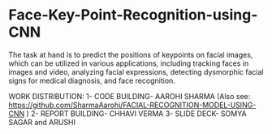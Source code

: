 # Face-Key-Point-Recognition-using-CNN
The task at hand is to predict the positions of keypoints on facial images, which can be utilized in various applications, including tracking faces in images and video, analyzing facial expressions, detecting dysmorphic facial signs for medical diagnosis, and face recognition.

WORK DISTRIBUTION:
1- CODE BUILDING- AAROHI SHARMA (Also see: https://github.com/SharmaAarohi/FACIAL-RECOGNITION-MODEL-USING-CNN )
2- REPORT BUILDING- CHHAVI VERMA
3- SLIDE DECK- SOMYA SAGAR and ARUSHI
